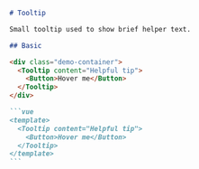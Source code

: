 ````markdown
# Tooltip

Small tooltip used to show brief helper text.

## Basic

<div class="demo-container">
  <Tooltip content="Helpful tip">
    <Button>Hover me</Button>
  </Tooltip>
</div>

```vue
<template>
  <Tooltip content="Helpful tip">
    <Button>Hover me</Button>
  </Tooltip>
</template>
```
````

